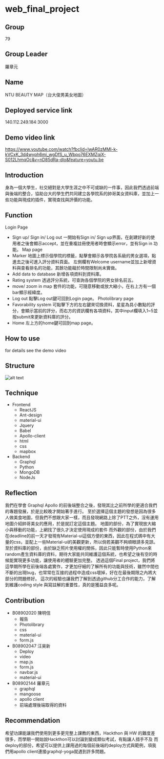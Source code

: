 # web_final_project

## Group
  79
## Group Leader  
  羅章元
## Name
  NTU BEAUTY MAP（台大俊男美女地圖）
## Deployed service link
140.112.249.184:3000
## Demo video link
https://www.youtube.com/watch?fbclid=IwAR0zMMI-k-kVCxK_3d4wyph6mi_wgDfS_u_Wbpo76EXMZqjX-S012LhmqOc&v=nD85dRa-dlo&feature=youtu.be
## Introduction
  身為一個大學生，社交絕對是大學生涯之中不可或缺的一件事，因此我們透過前端與後端的整合，協助台大的學生們共同建立各學院系的帥哥美女資料庫，並加上一些功能與現成的插件，實現查找與評價的功能。
## Function
Login Page
- Sign up/ Sign in/ Log out
  一開始有Sign in/ Sign up界面，在創建好新的使用者之後會顯示accept，並在重複註冊使用者時會顯示error，並有Sign in 功能。
Map page
- Marker 
  地圖上標示個學院的標籤，點擊會顯示各學院各系級的男女選項，點進去之後可進入評分資料頁面。
左側欄有Welcome username並加上新增資料與查看排名的功能，其餘功能礙於時間限制尚未實做。
- Add data to database
  新增各項資料到資料庫。
- Rating system
  透過評分系統，可查詢各個學院的男女排名前五。
- move/ zoom in map
  套件的功能，可隨意移動或放大縮小，在右上方有一個bar顯示經緯度。
- Log out
  點擊Log out鍵可回到Login page。
Photolibrary page
- Favorability system
可點擊下方的左右鍵來切換資料，星星為具小數點的評分，會顯示當前的評分，而右方的資訊欄有各項資料，其中input欄填入1~5並按submit來更新資料庫的評分。
- Home
左上方的home鍵可回到map page。

## How to use
for details see the demo video

## Structure
![alt text](https://i.imgur.com/WOsl7ru.png)

## Technique
- Frontend
  - ReactJS
  - Ant-design
  - material-ui
  - Jquery
  - Babel
  - Apollo-client
  - html
  - css
  - mapbox
- Backend
  - Graphql
  - Python
  - MongoDB
  - NodeJs

## Reflection
我們在學會 Graphql Apollo 的前後端整合之後，發現其比之前所學的更適合我們的專題發展，於是比較晚才開始著手進行。
至於選擇這個主題的發想是因為很多人做美食地圖，但我們不想跟大家一樣，而且發現網路上除了PTT之外，沒有運用地圖介紹帥哥美女的應用，於是就訂定這個主題。
地圖的部份，為了實現放大縮小與移動的功能，上網找了很久才決定使用現成的套件
而外觀的部份，由於我們在deadline的前一天才發現有Material-ui這個方便的東西，因此在程式碼中有大量的css，並配上一些Material-ui的美觀更新，所以倘若美觀不夠順眼請多見諒。
至於資料庫的部份，由於缺乏照片使用權的關係，因此只能暫時使用Python來random產生資料庫的資料，期待大家能共同維護這個系統，也希望之後有空的時候能實現更多功能，讓使用者的體驗更加完整。
透過這個Final project，我們將這學期所學在前後端各處實作，才更加仔細的了解所有的功能與技術，雖然中間也不斷的出現bug，也常常在互接的過程中造成css壞掉，好在在最後期限之內將大部分的問題修好。
這次的經驗也讓我們了解到透過github分工合作的能力，了解到維護coding style 與寫註解的重要性，真的是獲益良多呢。

## Contribution
- B08902020 陳明信
  - 報告
  - Photolibrary
  - css
  - material-ui
  - form.js
- B08902047 汪昊新
  - Deploy
  - video
  - map.js
  - form.js
  - navbar.js
  - material-ui
- B08902144 羅章元
  - graphql
  - mangoose
  - apollo client
  - 前端處理後端取得的資料
## Recommendation
希望功課能讓我們使用到更多更完整上課教的東西，Hackthon 與 HW 的難度差很多，而學期一開始說Hackthon可以討論到變成類似考試，有點讓人措手不及
而deploy的部份，希望可以提供上課用過的每個前後端的deploy方式與範例，項我們用apollo client連接graphql-yoga就遇到許多問題。
